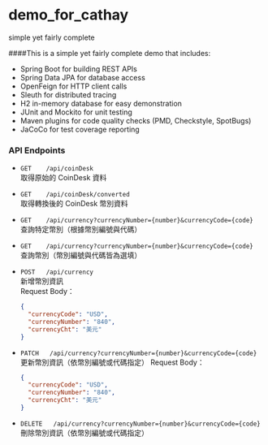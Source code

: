 # demo_for_cathay
simple yet fairly complete

####This is a simple yet fairly complete demo that includes:
- Spring Boot for building REST APIs
- Spring Data JPA for database access
- OpenFeign for HTTP client calls
- Sleuth for distributed tracing
- H2 in-memory database for easy demonstration
- JUnit and Mockito for unit testing
- Maven plugins for code quality checks (PMD, Checkstyle, SpotBugs)
- JaCoCo for test coverage reporting


### API Endpoints

- `GET    /api/coinDesk`  
  取得原始的 CoinDesk 資料

- `GET    /api/coinDesk/converted`  
  取得轉換後的 CoinDesk 幣別資料

- `GET    /api/currency?currencyNumber={number}&currencyCode={code}`  
  查詢特定幣別（根據幣別編號與代碼）

- `GET    /api/currency?currencyNumber={number}&currencyCode={code}`  
  查詢幣別（幣別編號與代碼皆為選填）

- `POST   /api/currency`  
  新增幣別資訊  
  Request Body：
  ```json
  {
    "currencyCode": "USD",
    "currencyNumber": "840",
    "currencyCht": "美元"
  }

- `PATCH   /api/currency?currencyNumber={number}&currencyCode={code}`
  更新幣別資訊（依幣別編號或代碼指定）
  Request Body：
  ```json
  {
    "currencyCode": "USD",
    "currencyNumber": "840",
    "currencyCht": "美元"
  }
  
- `DELETE   /api/currency?currencyNumber={number}&currencyCode={code}`
  刪除幣別資訊（依幣別編號或代碼指定）
